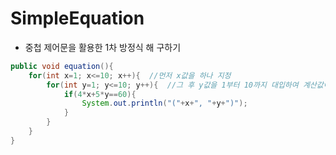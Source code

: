 # SimpleEquation

- 중첩 제어문을 활용한 1차 방정식 해 구하기

```java
public void equation(){
	for(int x=1; x<=10; x++){  //먼저 x값을 하나 지정
		for(int y=1; y<=10; y++){  //그 후 y값을 1부터 10까지 대입하여 계산값이 60이 되는 수를 리턴
			if(4*x+5*y==60){
				System.out.println("("+x+", "+y+")");
			}
		}
	}
}
```
